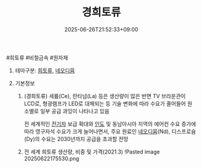 ﻿---
title: "경희토류"
date: 2025-06-26T21:52:33+09:00
lastmod: 2025-06-26T21:52:33+09:00
type: docs
sidebar:
  open: true
weight: 2
---
<div style="display:none">
  <meta property="article:published_time" content="2025-06-26T12:52:33Z" />
  <meta property="article:modified_time" content="2025-06-26T12:52:33Z" />
</div>
#희토류 #비철금속  #원자재 

1. 테마구분: [희토류](/industry-study/2산업원자재-산업1비철금속희토류/), [네오디뮴](/industry-study/네오디뮴/)

2. 기본정보
	1. (경희토류) 세륨(Ce), 란타넘(La) 등은 생산량이 많은 반면 TV 브라운관이 LCD로, 형광램프가 LED로 대체되는 등 기술 변화에 따라 수요가 줄어들어 원소별로 일부 공급 과잉이 나타나고 있음  
	   
	   전 세계적인 [전기차](/industry-study/2산업자동차-산업전기차/) 보급 확대와 [인도](/industry-study/4국가인도/) 및 동남아시아 지역의 에어컨 수요 증가에 따라 영구자석 수요가 크게 늘어나면서, 주요 원료인 [네오디뮴](/industry-study/네오디뮴/)(Nd), 디스프로슘(Dy)의 수요는 2030년까지 공급을 초과할 전망
	   
	2. 전 세계 희토류 생산량, 비중 및 가격(2021.3) !Pasted image 20250622175530.png
